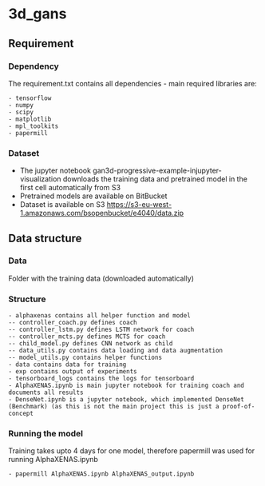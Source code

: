 # 3d_gans

## Requirement

### Dependency

The requirement.txt contains all dependencies - main required libraries are:

```
- tensorflow
- numpy
- scipy
- matplotlib
- mpl_toolkits
- papermill
```

### Dataset

- The jupyter notebook gan3d-progressive-example-injupyter-visualization downloads the training data and pretrained model in the first cell automatically from S3
- Pretrained models are available on BitBucket
- Dataset is available on S3 https://s3-eu-west-1.amazonaws.com/bsopenbucket/e4040/data.zip

## Data structure

### Data
Folder with the training data (downloaded automatically)

### Structure
```
- alphaxenas contains all helper function and model
-- controller_coach.py defines coach
-- controller_lstm.py defines LSTM network for coach
-- controller_mcts.py defines MCTS for coach
-- child_model.py defines CNN network as child
-- data_utils.py contains data loading and data augmentation
-- model_utils.py contains helper functions
- data contains data for training
- exp contains output of experiments
- tensorboard_logs contains the logs for tensorboard
- AlphaXENAS.ipynb is main jupyter notebook for training coach and documents all results
- DenseNet.ipynb is a jupyter notebook, which implemented DenseNet (Benchmark) (as this is not the main project this is just a proof-of-concept
```

### Running the model

Training takes upto 4 days for one model, therefore papermill was used for running AlphaXENAS.ipynb 

```
- papermill AlphaXENAS.ipynb AlphaXENAS_output.ipynb 
```
